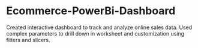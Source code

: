 # Ecommerce-PowerBi-Dashboard
Created interactive dashboard to track and analyze online sales data. Used complex parameters to drill down in worksheet and customization using filters and slicers.
